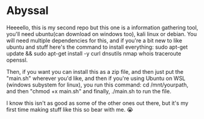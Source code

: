 # Abyssal

Heeeello, this is my second repo but this one is a information gathering tool, you'll need ubuntu(can download on windows too), kali linux or debian. 
You will need multiple dependencies for this, and if you're a bit new to like ubuntu and stuff here's the command to install everything: sudo apt-get update && sudo apt-get install -y curl dnsutils nmap whois traceroute openssl. 

Then, if you want you can install this as a zip file, and then just put the "main.sh" wherever you'd like, and then if you're using Ubuntu on WSL (windows subystem for linux), you run this command: cd /mnt/yourpath, and then "chmod +x main.sh" and finally, ./main.sh to run the file. 

I know this isn't as good as some of the other ones out there, but it's my first time making stuff like this so bear with me. 😭
